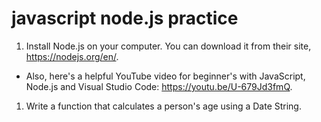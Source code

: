 # javascript node.js practice

1. Install Node.js on your computer. You can download it from their site, https://nodejs.org/en/. 


- Also, here's a helpful YouTube video for beginner's with JavaScript, Node.js and Visual Studio Code: https://youtu.be/U-679Jd3fmQ.

1. Write a function that calculates a person's age using a Date String.

